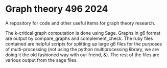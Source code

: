 # Graph theory 496 2024
A repository for code and other useful items for graph theory research.

The k-critical graph computation is done using Sage. Graphs in g6 format are output by compare_graphs and complement_check. The ruby files contained are helpful scripts for splitting up large g6 files for the purposes of multi-processing (not using the python multiprocessing library, we are doing it the old fashioned way with our friend, &). The rest of the files are various output from the sage files.
